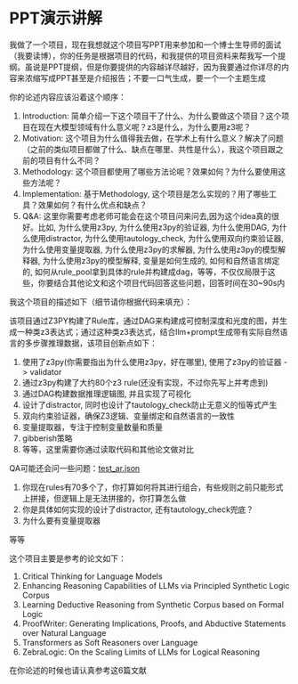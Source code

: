 # PPT演示讲解

我做了一个项目，现在我想就这个项目写PPT用来参加和一个博士生导师的面试（我要读博），你的任务是根据项目的代码，和我提供的项目资料来帮我写一个提纲。虽说是PPT提纲，但是你要提供的内容越详尽越好，因为我要通过你详尽的内容来浓缩写成PPT甚至是介绍报告；不要一口气生成，要一个一个主题生成

你的论述内容应该沿着这个顺序：
1. Introduction: 简单介绍一下这个项目干了什么、为什么要做这个项目？这个项目在现在大模型领域有什么意义呢？z3是什么，为什么要用z3呢？
2. Motivation: 这个项目为什么值得我去做，在学术上有什么意义？解决了问题（之前的类似项目都做了什么、缺点在哪里、共性是什么），我这个项目跟之前的项目有什么不同？
3. Methodology: 这个项目都使用了哪些方法论呢？效果如何？为什么要使用这些方法呢？
4. Implementation: 基于Methodology, 这个项目是怎么实现的？用了哪些工具？效果如何？有什么优点和缺点？
5. Q&A: 这里你需要考虑老师可能会在这个项目问来问去,因为这个idea真的很好。比如, 为什么使用z3py, 为什么使用z3py的验证器, 为什么使用DAG, 为什么使用distractor, 为什么使用tautology_check, 为什么使用双向约束验证器, 为什么使用变量提取器, 为什么使用z3py的求解器, 为什么使用z3py的模型解释器, 为什么使用z3py的模型解释, 变量是如何生成的, 如何和自然语言绑定的, 如何从rule_pool拿到具体的rule并构建成dag，等等，不仅仅局限于这些，你要结合其他论文和这个项目代码回答这些问题，回答时间在30~90s内

我这个项目的描述如下（细节请你根据代码来填充）：

该项目通过Z3PY构建了Rule库，通过DAG来构建成可控制深度和光度的图，并生成一种类z3表达式；通过这种类z3表达式，结合llm+prompt生成带有实际自然语言的多步骤推理数据，该项目创新点如下：
1. 使用了z3py(你需要指出为什么使用z3py，好在哪里), 使用了z3py的验证器 -> validator
2. 通过z3py构建了大约80个z3 rule(还没有实现，不过你先写上并考虑到)
3. 通过DAG构建数据推理逻辑图, 并且实现了可视化
4. 设计了distractor, 同时也设计了tautology_check防止无意义的恒等式产生
5. 双向约束验证器，确保Z3逻辑、变量绑定和自然语言的一致性
6. 变量提取器，专注于控制变量数量和质量
7. gibberish策略
8. 等等，这里需要你通过读取代码和其他论文做对比

QA可能还会问一些问题：[test_ar.json](..%2FAR-LSAT%2Fcomplete_lsat_data%2Ftest_ar.json)
1. 你现在rules有70多个了，你打算如何将其进行组合，有些规则之前只能形式上拼接，但逻辑上是无法拼接的，你打算怎么做
2. 你是具体如何实现的设计了distractor, 还有tautology_check兜底？
3. 为什么要有变量提取器

等等

这个项目主要是参考的论文如下：
1. Critical Thinking for Language Models
2. Enhancing Reasoning Capabilities of LLMs via Principled Synthetic Logic Corpus
3. Learning Deductive Reasoning from Synthetic Corpus based on Formal Logic
4. ProofWriter: Generating Implications, Proofs, and Abductive Statements over Natural Language
5. Transformers as Soft Reasoners over Language
6. ZebraLogic: On the Scaling Limits of LLMs for Logical Reasoning

在你论述的时候也请认真参考这6篇文献


